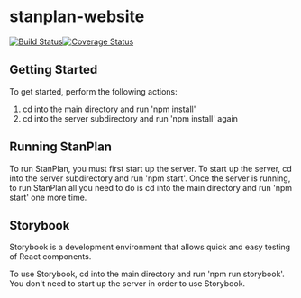 # stanplan-website

[![Build Status](https://travis-ci.com/Stanplan/stanplan-website.svg?branch=master)](https://travis-ci.com/Stanplan/stanplan-website)[![Coverage Status](https://coveralls.io/repos/github/Stanplan/stanplan-website/badge.svg)](https://coveralls.io/github/Stanplan/stanplan-website)

## Getting Started

To get started, perform the following actions:
  1. cd into the main directory and run 'npm install'
  2. cd into the server subdirectory and run 'npm install' again

## Running StanPlan

To run StanPlan, you must first start up the server. To start up the server,
cd into the server subdirectory and run 'npm start'. Once the server is running,
to run StanPlan all you need to do is cd into the main directory and run
'npm start' one more time.

## Storybook

Storybook is a development environment that allows quick and easy testing of
React components.

To use Storybook, cd into the main directory and run 'npm run storybook'.
You don't need to start up the server in order to use Storybook.
